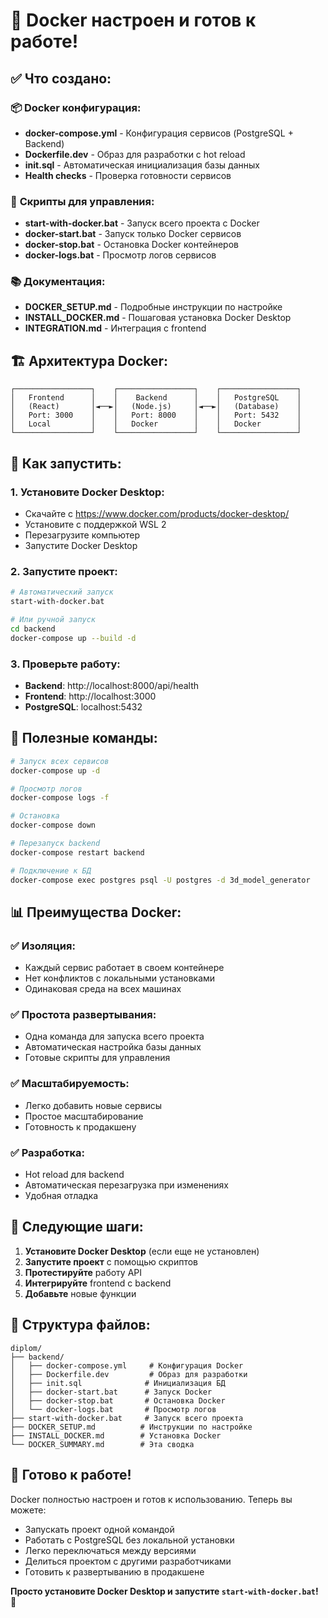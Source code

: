 # 🐳 Docker настроен и готов к работе!

## ✅ Что создано:

### 📦 **Docker конфигурация**:
- **docker-compose.yml** - Конфигурация сервисов (PostgreSQL + Backend)
- **Dockerfile.dev** - Образ для разработки с hot reload
- **init.sql** - Автоматическая инициализация базы данных
- **Health checks** - Проверка готовности сервисов

### 🚀 **Скрипты для управления**:
- **start-with-docker.bat** - Запуск всего проекта с Docker
- **docker-start.bat** - Запуск только Docker сервисов
- **docker-stop.bat** - Остановка Docker контейнеров
- **docker-logs.bat** - Просмотр логов сервисов

### 📚 **Документация**:
- **DOCKER_SETUP.md** - Подробные инструкции по настройке
- **INSTALL_DOCKER.md** - Пошаговая установка Docker Desktop
- **INTEGRATION.md** - Интеграция с frontend

## 🏗️ **Архитектура Docker**:

```
┌─────────────────┐    ┌─────────────────┐    ┌─────────────────┐
│   Frontend      │    │    Backend      │    │   PostgreSQL    │
│   (React)       │◄──►│   (Node.js)     │◄──►│   (Database)    │
│   Port: 3000    │    │   Port: 8000    │    │   Port: 5432    │
│   Local         │    │   Docker        │    │   Docker        │
└─────────────────┘    └─────────────────┘    └─────────────────┘
```

## 🚀 **Как запустить**:

### 1. Установите Docker Desktop:
- Скачайте с https://www.docker.com/products/docker-desktop/
- Установите с поддержкой WSL 2
- Перезагрузите компьютер
- Запустите Docker Desktop

### 2. Запустите проект:
```bash
# Автоматический запуск
start-with-docker.bat

# Или ручной запуск
cd backend
docker-compose up --build -d
```

### 3. Проверьте работу:
- **Backend**: http://localhost:8000/api/health
- **Frontend**: http://localhost:3000
- **PostgreSQL**: localhost:5432

## 🔧 **Полезные команды**:

```bash
# Запуск всех сервисов
docker-compose up -d

# Просмотр логов
docker-compose logs -f

# Остановка
docker-compose down

# Перезапуск backend
docker-compose restart backend

# Подключение к БД
docker-compose exec postgres psql -U postgres -d 3d_model_generator
```

## 📊 **Преимущества Docker**:

### ✅ **Изоляция**:
- Каждый сервис работает в своем контейнере
- Нет конфликтов с локальными установками
- Одинаковая среда на всех машинах

### ✅ **Простота развертывания**:
- Одна команда для запуска всего проекта
- Автоматическая настройка базы данных
- Готовые скрипты для управления

### ✅ **Масштабируемость**:
- Легко добавить новые сервисы
- Простое масштабирование
- Готовность к продакшену

### ✅ **Разработка**:
- Hot reload для backend
- Автоматическая перезагрузка при изменениях
- Удобная отладка

## 🎯 **Следующие шаги**:

1. **Установите Docker Desktop** (если еще не установлен)
2. **Запустите проект** с помощью скриптов
3. **Протестируйте** работу API
4. **Интегрируйте** frontend с backend
5. **Добавьте** новые функции

## 📁 **Структура файлов**:

```
diplom/
├── backend/
│   ├── docker-compose.yml     # Конфигурация Docker
│   ├── Dockerfile.dev         # Образ для разработки
│   ├── init.sql              # Инициализация БД
│   ├── docker-start.bat      # Запуск Docker
│   ├── docker-stop.bat       # Остановка Docker
│   └── docker-logs.bat       # Просмотр логов
├── start-with-docker.bat     # Запуск всего проекта
├── DOCKER_SETUP.md          # Инструкции по настройке
├── INSTALL_DOCKER.md        # Установка Docker
└── DOCKER_SUMMARY.md        # Эта сводка
```

## 🎉 **Готово к работе!**

Docker полностью настроен и готов к использованию. Теперь вы можете:

- Запускать проект одной командой
- Работать с PostgreSQL без локальной установки
- Легко переключаться между версиями
- Делиться проектом с другими разработчиками
- Готовить к развертыванию в продакшене

**Просто установите Docker Desktop и запустите `start-with-docker.bat`!** 🚀
